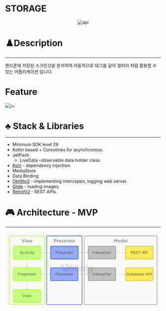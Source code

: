 # STORAGE

<p align="center">
<img alt="api" src="https://img.shields.io/badge/API-29%2B-green?logo=android"/>
</p>


# ♟️Description

---

핸드폰에 저장된 스크린샷을 분석하여 자동적으로 태그를 달아 갤러리 처럼 활용할 수 있는 어플리케이션 입니다.

# Feature
<img src="https://user-images.githubusercontent.com/45057493/103974271-dc7bdc00-51b4-11eb-8608-3ce65d9c19be.gif" width="50%">/>

# ♣️ Stack & Libraries

---

- Minimum SDK level 29
- Kotlin based + Coroutines for asynchronous.
- JetPack
    - LiveData -observable data holder class.
- [Koin](https://github.com/InsertKoinIO/koin) - dependency injection.
- MediaStore
- Data Binding
- [OkHttp3](https://github.com/square/okhttp) - implementing interceptor, logging web server.
- [Glide](https://github.com/bumptech/glide) - loading images.
- [Retrofit2](https://github.com/square/retrofit) - REST APIs.

# 🎮 Architecture - MVP

---

![STORAGE%20f3c947e0797e40d09c6014b2f28381ec/mvp.png](STORAGE%20f3c947e0797e40d09c6014b2f28381ec/mvp.png)
